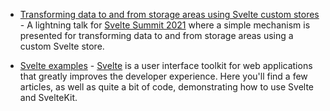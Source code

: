 <script context="module">
    export const prerender = true;
</script>

- [Transforming data to and from storage areas using Svelte custom
  stores](https://youtu.be/1Df-9EKvZr0?t=6195) - A lightning talk for [Svelte Summit
  2021](https://sveltesummit.com) where a simple mechanism is presented for
  transforming data to and from storage areas using a custom Svelte store.

- [Svelte examples](/technical/svelte) - [Svelte](http://svelte.dev) is a user
  interface toolkit for web applications that greatly improves the developer
  experience. Here you'll find a few articles, as well as quite a bit of code,
  demonstrating how to use Svelte and SvelteKit.
